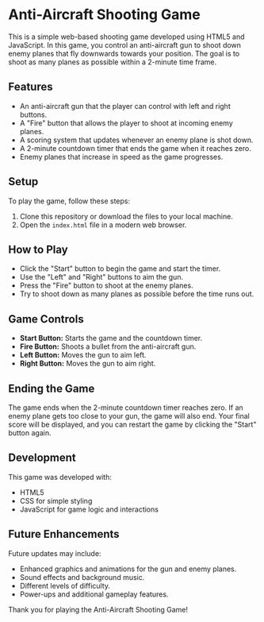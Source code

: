 # Anti-Aircraft Shooting Game

This is a simple web-based shooting game developed using HTML5 and JavaScript. In this game, you control an anti-aircraft gun to shoot down enemy planes that fly downwards towards your position. The goal is to shoot as many planes as possible within a 2-minute time frame.

## Features

- An anti-aircraft gun that the player can control with left and right buttons.
- A "Fire" button that allows the player to shoot at incoming enemy planes.
- A scoring system that updates whenever an enemy plane is shot down.
- A 2-minute countdown timer that ends the game when it reaches zero.
- Enemy planes that increase in speed as the game progresses.

## Setup

To play the game, follow these steps:

1. Clone this repository or download the files to your local machine.
2. Open the `index.html` file in a modern web browser.

## How to Play

- Click the "Start" button to begin the game and start the timer.
- Use the "Left" and "Right" buttons to aim the gun.
- Press the "Fire" button to shoot at the enemy planes.
- Try to shoot down as many planes as possible before the time runs out.

## Game Controls

- **Start Button:** Starts the game and the countdown timer.
- **Fire Button:** Shoots a bullet from the anti-aircraft gun.
- **Left Button:** Moves the gun to aim left.
- **Right Button:** Moves the gun to aim right.

## Ending the Game

The game ends when the 2-minute countdown timer reaches zero. If an enemy plane gets too close to your gun, the game will also end. Your final score will be displayed, and you can restart the game by clicking the "Start" button again.

## Development

This game was developed with:
- HTML5
- CSS for simple styling
- JavaScript for game logic and interactions

## Future Enhancements

Future updates may include:
- Enhanced graphics and animations for the gun and enemy planes.
- Sound effects and background music.
- Different levels of difficulty.
- Power-ups and additional gameplay features.

Thank you for playing the Anti-Aircraft Shooting Game!
